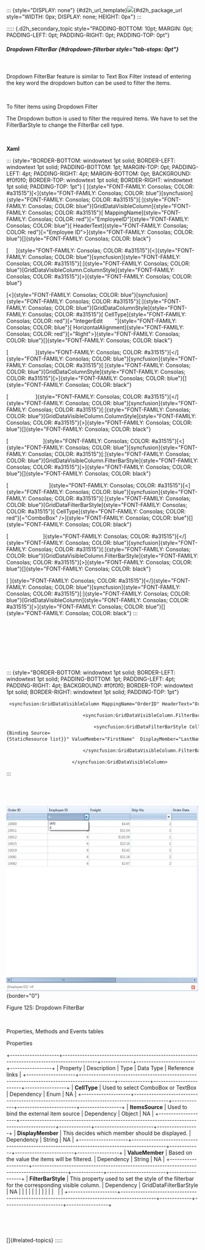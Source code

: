 ::: {style="DISPLAY: none"}
[](ms-xhelp:///?Id=d2h_url_template){#d2h_url_template}![](!package_url!){#d2h_package_url style="WIDTH: 0px; DISPLAY: none; HEIGHT: 0px"}
:::

::::: {.d2h_secondary_topic style="PADDING-BOTTOM: 10pt; MARGIN: 0pt; PADDING-LEFT: 0pt; PADDING-RIGHT: 0pt; PADDING-TOP: 0pt"}
##### Dropdown FilterBar {#dropdown-filterbar style="tab-stops: 0pt"}

 

Dropdown FilterBar feature is similar to Text Box Filter instead of entering the key word the dropdown button can be used to filter the items.

 

To filter items using Dropdown Filter

The Dropdown button is used to filter the required items. We have to set the FilterBarStyle to change the FilterBar cell type.

 

**Xaml**

::: {style="BORDER-BOTTOM: windowtext 1pt solid; BORDER-LEFT: windowtext 1pt solid; PADDING-BOTTOM: 1pt; MARGIN-TOP: 0pt; PADDING-LEFT: 4pt; PADDING-RIGHT: 4pt; MARGIN-BOTTOM: 0pt; BACKGROUND: #f0f0f0; BORDER-TOP: windowtext 1pt solid; BORDER-RIGHT: windowtext 1pt solid; PADDING-TOP: 1pt"}
[ ]{style="FONT-FAMILY: Consolas; COLOR: #a31515"}[\<]{style="FONT-FAMILY: Consolas; COLOR: blue"}[syncfusion]{style="FONT-FAMILY: Consolas; COLOR: #a31515"}[:]{style="FONT-FAMILY: Consolas; COLOR: blue"}[GridDataVisibleColumn]{style="FONT-FAMILY: Consolas; COLOR: #a31515"}[ MappingName]{style="FONT-FAMILY: Consolas; COLOR: red"}[=\"EmployeeID\"]{style="FONT-FAMILY: Consolas; COLOR: blue"}[ HeaderText]{style="FONT-FAMILY: Consolas; COLOR: red"}[=\"Employee ID\"\>]{style="FONT-FAMILY: Consolas; COLOR: blue"}[]{style="FONT-FAMILY: Consolas; COLOR: black"}

[     ]{style="FONT-FAMILY: Consolas; COLOR: #a31515"}[\<]{style="FONT-FAMILY: Consolas; COLOR: blue"}[syncfusion]{style="FONT-FAMILY: Consolas; COLOR: #a31515"}[:]{style="FONT-FAMILY: Consolas; COLOR: blue"}[GridDataVisibleColumn.ColumnStyle]{style="FONT-FAMILY: Consolas; COLOR: #a31515"}[\>]{style="FONT-FAMILY: Consolas; COLOR: blue"}

[\<]{style="FONT-FAMILY: Consolas; COLOR: blue"}[syncfusion]{style="FONT-FAMILY: Consolas; COLOR: #a31515"}[:]{style="FONT-FAMILY: Consolas; COLOR: blue"}[GridDataColumnStyle]{style="FONT-FAMILY: Consolas; COLOR: #a31515"}[ CellType]{style="FONT-FAMILY: Consolas; COLOR: red"}[=\"IntegerEdit        \"]{style="FONT-FAMILY: Consolas; COLOR: blue"}[ HorizontalAlignment]{style="FONT-FAMILY: Consolas; COLOR: red"}[=\"Right\"\>]{style="FONT-FAMILY: Consolas; COLOR: blue"}[]{style="FONT-FAMILY: Consolas; COLOR: black"}

[                  ]{style="FONT-FAMILY: Consolas; COLOR: #a31515"}[\</]{style="FONT-FAMILY: Consolas; COLOR: blue"}[syncfusion]{style="FONT-FAMILY: Consolas; COLOR: #a31515"}[:]{style="FONT-FAMILY: Consolas; COLOR: blue"}[GridDataColumnStyle]{style="FONT-FAMILY: Consolas; COLOR: #a31515"}[\>]{style="FONT-FAMILY: Consolas; COLOR: blue"}[]{style="FONT-FAMILY: Consolas; COLOR: black"}

[                  ]{style="FONT-FAMILY: Consolas; COLOR: #a31515"}[\</]{style="FONT-FAMILY: Consolas; COLOR: blue"}[syncfusion]{style="FONT-FAMILY: Consolas; COLOR: #a31515"}[:]{style="FONT-FAMILY: Consolas; COLOR: blue"}[GridDataVisibleColumn.ColumnStyle]{style="FONT-FAMILY: Consolas; COLOR: #a31515"}[\>]{style="FONT-FAMILY: Consolas; COLOR: blue"}[]{style="FONT-FAMILY: Consolas; COLOR: black"}

[                       ]{style="FONT-FAMILY: Consolas; COLOR: #a31515"}[\<]{style="FONT-FAMILY: Consolas; COLOR: blue"}[syncfusion]{style="FONT-FAMILY: Consolas; COLOR: #a31515"}[:]{style="FONT-FAMILY: Consolas; COLOR: blue"}[GridDataVisibleColumn.FilterBarStyle]{style="FONT-FAMILY: Consolas; COLOR: #a31515"}[\>]{style="FONT-FAMILY: Consolas; COLOR: blue"}[]{style="FONT-FAMILY: Consolas; COLOR: black"}

[                           ]{style="FONT-FAMILY: Consolas; COLOR: #a31515"}[\<]{style="FONT-FAMILY: Consolas; COLOR: blue"}[syncfusion]{style="FONT-FAMILY: Consolas; COLOR: #a31515"}[:]{style="FONT-FAMILY: Consolas; COLOR: blue"}[GridDataFilterBarStyle]{style="FONT-FAMILY: Consolas; COLOR: #a31515"}[ CellType]{style="FONT-FAMILY: Consolas; COLOR: red"}[=\"ComboBox\" /\>]{style="FONT-FAMILY: Consolas; COLOR: blue"}[]{style="FONT-FAMILY: Consolas; COLOR: black"}

[                       ]{style="FONT-FAMILY: Consolas; COLOR: #a31515"}[\</]{style="FONT-FAMILY: Consolas; COLOR: blue"}[syncfusion]{style="FONT-FAMILY: Consolas; COLOR: #a31515"}[:]{style="FONT-FAMILY: Consolas; COLOR: blue"}[GridDataVisibleColumn.FilterBarStyle]{style="FONT-FAMILY: Consolas; COLOR: #a31515"}[\>]{style="FONT-FAMILY: Consolas; COLOR: blue"}[]{style="FONT-FAMILY: Consolas; COLOR: black"}

[ ]{style="FONT-FAMILY: Consolas; COLOR: #a31515"}[\</]{style="FONT-FAMILY: Consolas; COLOR: blue"}[syncfusion]{style="FONT-FAMILY: Consolas; COLOR: #a31515"}[:]{style="FONT-FAMILY: Consolas; COLOR: blue"}[GridDataVisibleColumn]{style="FONT-FAMILY: Consolas; COLOR: #a31515"}[\>]{style="FONT-FAMILY: Consolas; COLOR: blue"}[]{style="FONT-FAMILY: Consolas; COLOR: black"}
:::

 

 

 

                                                

::: {style="BORDER-BOTTOM: windowtext 1pt solid; BORDER-LEFT: windowtext 1pt solid; PADDING-BOTTOM: 1pt; PADDING-LEFT: 4pt; PADDING-RIGHT: 4pt; BACKGROUND: #f0f0f0; BORDER-TOP: windowtext 1pt solid; BORDER-RIGHT: windowtext 1pt solid; PADDING-TOP: 1pt"}
``` {style="BORDER-BOTTOM: medium none; BORDER-LEFT: medium none; PADDING-BOTTOM: 0pt; PADDING-LEFT: 0pt; PADDING-RIGHT: 0pt; BACKGROUND: #f0f0f0; BORDER-TOP: medium none; BORDER-RIGHT: medium none; PADDING-TOP: 0pt"}
 <syncfusion:GridDataVisibleColumn MappingName="OrderID" HeaderText="Order ID">
```

``` {style="BORDER-BOTTOM: medium none; BORDER-LEFT: medium none; PADDING-BOTTOM: 0pt; PADDING-LEFT: 0pt; PADDING-RIGHT: 0pt; BACKGROUND: #f0f0f0; BORDER-TOP: medium none; BORDER-RIGHT: medium none; PADDING-TOP: 0pt"}
                            <syncfusion:GridDataVisibleColumn.FilterBarStyle>
```

``` {style="BORDER-BOTTOM: medium none; BORDER-LEFT: medium none; PADDING-BOTTOM: 0pt; PADDING-LEFT: 0pt; PADDING-RIGHT: 0pt; BACKGROUND: #f0f0f0; BORDER-TOP: medium none; BORDER-RIGHT: medium none; PADDING-TOP: 0pt"}
                                <syncfusion:GridDataFilterBarStyle CellType="ComboBox" ItemsSource="{Binding Source={StaticResource list}}" ValueMember="FirstName"  DisplayMember="LastName"  />
```

``` {style="BORDER-BOTTOM: medium none; BORDER-LEFT: medium none; PADDING-BOTTOM: 0pt; PADDING-LEFT: 0pt; PADDING-RIGHT: 0pt; BACKGROUND: #f0f0f0; BORDER-TOP: medium none; BORDER-RIGHT: medium none; PADDING-TOP: 0pt"}
                            </syncfusion:GridDataVisibleColumn.FilterBarStyle>
```

``` {style="BORDER-BOTTOM: medium none; BORDER-LEFT: medium none; PADDING-BOTTOM: 0pt; PADDING-LEFT: 0pt; PADDING-RIGHT: 0pt; BACKGROUND: #f0f0f0; BORDER-TOP: medium none; BORDER-RIGHT: medium none; PADDING-TOP: 0pt"}
                        </syncfusion:GridDataVisibleColumn>
```
:::

 

 

![Description: C:\\Users\\riaj\\Desktop\\DropDownFilterBarimg.png](ImagesExt/image61_197.jpg){border="0"}

Figure 125: Dropdown FilterBar

 

Properties, Methods and Events tables

Properties

+--------------------+--------------------------------------------------------------------------------------------+-------------+------------------------+-----------------+
| Property           | Description                                                                                | Type        | Data Type              | Reference links |
+--------------------+--------------------------------------------------------------------------------------------+-------------+------------------------+-----------------+
| **CellType**       | Used to select ComboBox or TextBox                                                         | Dependency  | Enum                   | NA              |
+--------------------+--------------------------------------------------------------------------------------------+-------------+------------------------+-----------------+
| **ItemsSource**    | Used to bind the external item source                                                      | Dependency  | Object                 | NA              |
+--------------------+--------------------------------------------------------------------------------------------+-------------+------------------------+-----------------+
| **DisplayMember**  | This decides which member should be displayed.                                             | Dependency  | String                 | NA              |
+--------------------+--------------------------------------------------------------------------------------------+-------------+------------------------+-----------------+
| **ValueMember**    | Based on the value the items will be filtered.                                             | Dependency  | String                 | NA              |
+--------------------+--------------------------------------------------------------------------------------------+-------------+------------------------+-----------------+
| **FilterBarStyle** | This property used to set the style of the filterbar for the corresponding visible column. | Dependency  | GridDataFilterBarStyle | NA              |
|                    |                                                                                            |             |                        |                 |
|                    |                                                                                            |             |                        |                 |
+--------------------+--------------------------------------------------------------------------------------------+-------------+------------------------+-----------------+

 

 

[]{#related-topics}
:::::
